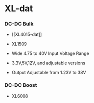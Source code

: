 
# XL-dat 


### DC-DC Bulk 

- [[XL4015-dat]] 

- XL1509
- Wide 4.75 to 40V Input Voltage Range
- 3.3V,5V,12V, and adjustable versions
- Output Adjustable from 1.23V to 38V

### DC-DC Boost 

* XL6008

